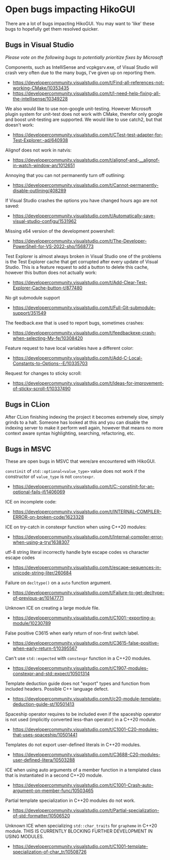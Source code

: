 Open bugs impacting HikoGUI
===========================
There are a lot of bugs impacting HikoGUI.
You may want to 'like' these bugs to hopefully get them resolved quicker.

Bugs in Visual Studio
---------------------
_Please vote on the following bugs to potentially prioritize fixes by Microsoft_

Components, such as IntelliSense and vcpkgsrv.exe, of Visual Studio will crash
very often due to the many bugs, I've given up on reporting them.

 - <https://developercommunity.visualstudio.com/t/Find-all-references-not-working-CMake/10353435>
 - <https://developercommunity.visualstudio.com/t/I-need-help-fixing-all-the-intellisense/10349228>

We also would like to use non-google unit-testing. However Microsoft plugin
system for unit-test does not work with CMake, therefor only google and boost
unit-testing are supported. We would like to use catch2, but that doesn't work:

 - <https://developercommunity.visualstudio.com/t/CTest-test-adapter-for-Test-Explorer:-ad/640938>

Alignof does not work in natvis:

 - <https://developercommunity.visualstudio.com/t/alignof-and-__alignof-in-watch-window-an/1012651>

Annoying that you can not permanently turn off outlining:
 - <https://developercommunity.visualstudio.com/t/Cannot-permanently-disable-outlining/408289>

If Visual Studio crashes the options you have changed hours ago are not saved:
 - <https://developercommunity.visualstudio.com/t/Automatically-save-visual-studio-configu/1531962>

Missing x64 version of the development powershell:
 - <https://developercommunity.visualstudio.com/t/The-Developer-PowerShell-for-VS-2022-sho/1568773>

Test Explorer is almost always broken in Visual Studio one of the problems is
the Test Explorer cache that get corrupted after every update of Visual Studio.
This is a feature request to add a button to delete this cache, however this
button does not actually work:

 - <https://developercommunity.visualstudio.com/t/Add-Clear-Test-Explorer-Cache-button-t/877480>

No git submodule support
 - <https://developercommunity.visualstudio.com/t/Full-Git-submodule-support/351549>

The feedback.exe that is used to report bugs, sometimes crashes:
 - <https://developercommunity.visualstudio.com/t/feedbackexe-crash-when-selecting-My-fe/10308420>

Feature request to have local variables have a different color:
 - <https://developercommunity.visualstudio.com/t/Add-C-Local-Constants-to-Options--E/10335703>

Request for changes to sticky scroll:
 - <https://developercommunity.visualstudio.com/t/Ideas-for-improvement-of-sticky-scroll-f/10337490>

Bugs in CLion
-------------
After CLion finishing indexing the project it becomes extremely slow, simply grinds to a halt.
Someone has looked at this and you can disable the indexing server to make it perform well
again, however that means no more context aware syntax highlighting, searching, refactoring, etc.

Bugs in MSVC
------------
These are open bugs in MSVC that were/are encountered with HikoGUI.

`constinit` of `std::optional<value_type>` value does not work if the
constructor of `value_type` is not `constexpr`.
 - <https://developercommunity.visualstudio.com/t/C:-constinit-for-an-optional-fails-if/1406069>

ICE on incomplete code:
 - <https://developercommunity.visualstudio.com/t/INTERNAL-COMPILER-ERROR-on-broken-code/1623328>

ICE on try-catch in constexpr function when using C++20 modules:
 - <https://developercommunity.visualstudio.com/t/Internal-compiler-error-when-using-a-try/1638307>

utf-8 string literal incorrectly handle byte escape codes vs character escape codes
 - <https://developercommunity.visualstudio.com/t/escape-sequences-in-unicode-string-liter/260684>

Failure on `decltype()` on a `auto` function argument.
 - <https://developercommunity.visualstudio.com/t/Failure-to-get-decltype-of-previous-ar/10147771>

Unknown ICE on creating a large module file.
 - <https://developercommunity.visualstudio.com/t/C1001:-exporting-a-module/10230789>

False positive C3615 when early return of non-first switch label.
 - <https://developercommunity.visualstudio.com/t/C3615-false-positive-when-early-return-f/10395567>

Can't use `std::expected` with `constexpr` function in a C++20 modules.
 - <https://developercommunity.visualstudio.com/t/C1907-modules-constexpr-and-std::expect/10501314>

Template deduction guide does not "export" types and function from included headers.
Possible C++ language defect.
 - <https://developercommunity.visualstudio.com/t/c20-module-template-deduction-guide-st/10501413>

Spaceship operator requires <compare> to be included even if the spaceship operator is not
used (implicitly converted less-than operator) in a C++20 module.
 - <https://developercommunity.visualstudio.com/t/C1001-C20-modules-that-uses-spaceship/10501441>

Templates do not export user-defined literals in C++20 modules.
 - <https://developercommunity.visualstudio.com/t/C3688-C20-modules-user-defined-litera/10503288>

ICE when using auto arguments of a member function in a templated class that is instantiated
in a second C++20 module.
 - <https://developercommunity.visualstudio.com/t/C1001-Crash-auto-argument-on-member-func/10503465>

Partial template specialization in C++20 modules do not work.
 - <https://developercommunity.visualstudio.com/t/Partial-specialization-of-std::formatter/10506520>

Unknown ICE when specializing `std::char_traits` for `grapheme` in C++20 module.
THIS IS CURRENTLY BLOCKING FURTHER DEVELOPMENT IN USING MODULES.
 - <https://developercommunity.visualstudio.com/t/C1001-template-specialization-of-char_tr/10508726>
